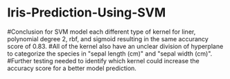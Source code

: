 ﻿# Iris-Prediction-Using-SVM
#Conclusion for SVM model each different type of kernel for liner, polynomial degree 2, rbf, and sigmoid resulting in the same accurancy score of 0.83.
#All of the kernel also have an unclear division of hyperplane to categorize the species in "sepal length (cm)" and "sepal width (cm)".
#Further testing needed to identify which kernel could increase the accuracy score for a better model prediction.
